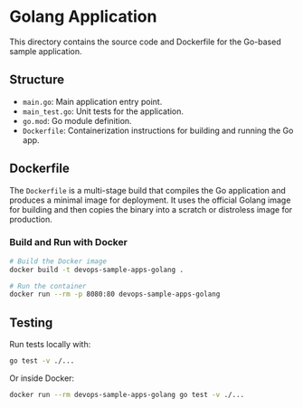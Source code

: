 # Golang Application

This directory contains the source code and Dockerfile for the Go-based sample application.

## Structure
- `main.go`: Main application entry point.
- `main_test.go`: Unit tests for the application.
- `go.mod`: Go module definition.
- `Dockerfile`: Containerization instructions for building and running the Go app.

## Dockerfile
The `Dockerfile` is a multi-stage build that compiles the Go application and produces a minimal image for deployment. It uses the official Golang image for building and then copies the binary into a scratch or distroless image for production.

### Build and Run with Docker
```sh
# Build the Docker image
docker build -t devops-sample-apps-golang .

# Run the container
docker run --rm -p 8080:80 devops-sample-apps-golang
```

## Testing
Run tests locally with:
```sh
go test -v ./...
```

Or inside Docker:
```sh
docker run --rm devops-sample-apps-golang go test -v ./...
``` 
